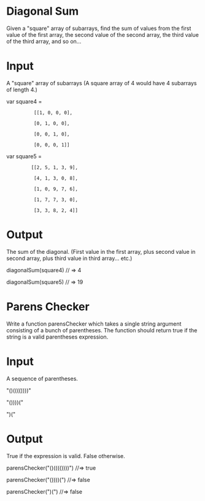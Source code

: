 # Diagonal Sum
Given a "square" array of subarrays, find the sum of values from the first value of the first array, the second value of the second array, the third value of the third array, and so on...

# Input

A "square" array of subarrays (A square array of 4 would have 4 subarrays of length 4.)

var square4 =

              [[1, 0, 0, 0],

              [0, 1, 0, 0],

              [0, 0, 1, 0],

              [0, 0, 0, 1]]

var square5 =

             [[2, 5, 1, 3, 9],

              [4, 1, 3, 0, 8],

              [1, 0, 9, 7, 6],

              [1, 7, 7, 3, 0],

              [3, 3, 8, 2, 4]]

# Output

The sum of the diagonal. (First value in the first array, plus second value in second array, plus third value in third array... etc.)

diagonalSum(square4) // => 4

diagonalSum(square5) // => 19



# Parens Checker

Write a function parensChecker which takes a single string argument consisting of a bunch of parentheses. The function should return true if the string is a valid parentheses expression.

# Input

A sequence of parentheses.

"()(((())))"

"())))("

")("

# Output

True if the expression is valid. False otherwise.

parensChecker("()(((())))") //=> true

parensChecker("())))(") //=> false

parensChecker(")(") //=> false
